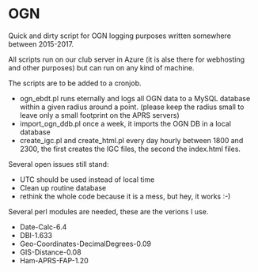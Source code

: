 # OGN
Quick and dirty script for OGN logging purposes written somewhere between 2015-2017.

All scripts run on our club server in Azure (it is alse there for webhosting and other purposes) but can run on any kind of machine.

The scripts are to be added to a cronjob.
- ogn_ebdt.pl runs eternally and logs all OGN data to a MySQL database within a given radius around a point. (please keep the radius small to leave only a small footprint on the APRS servers)
- import_ogn_ddb.pl once a week, it imports the OGN DB in a local database
- create_igc.pl and create_html.pl every day hourly between 1800 and 2300, the first creates the IGC files, the second the index.html files.

Several open issues still stand:
- UTC should be used instead of local time
- Clean up routine database
- rethink the whole code because it is a mess, but hey, it works :-)

Several perl modules are needed, these are the verions I use.
- Date-Calc-6.4
- DBI-1.633
- Geo-Coordinates-DecimalDegrees-0.09
- GIS-Distance-0.08
- Ham-APRS-FAP-1.20

